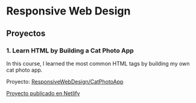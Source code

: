 # Responsive Web Design

## Proyectos

### 1. Learn HTML by Building a Cat Photo App
In this course, I learned the most common HTML tags by building my own cat photo app.

Proyecto: [ResponsiveWebDesign/CatPhotoApp](https://github.com/tutor-straining/repo-prueba-github/tree/3d4e440280ceb6e8602ddef036427c3ae11c6dc6/ResponsiveWebDesign/CatPhotoApp)

[Proyecto publicado en Netlify](https://lesson01-catapp.netlify.app/)



